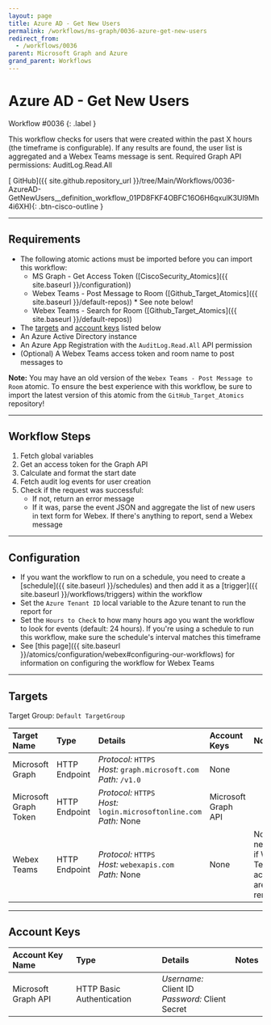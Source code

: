 ```yaml
---
layout: page
title: Azure AD - Get New Users
permalink: /workflows/ms-graph/0036-azure-get-new-users
redirect_from:
  - /workflows/0036
parent: Microsoft Graph and Azure
grand_parent: Workflows
---
```


# Azure AD - Get New Users
<div markdown="1">
Workflow #0036
{: .label }
</div>

This workflow checks for users that were created within the past X hours (the timeframe is configurable). If any results are found, the user list is aggregated and a Webex Teams message is sent. Required Graph API permissions: AuditLog.Read.All

[<i class="fab fa-github mr-1"></i> GitHub]({{ site.github.repository_url }}/tree/Main/Workflows/0036-AzureAD-GetNewUsers__definition_workflow_01PD8FKF4OBFC16O6H6qxulK3Ul9Mh4i6XH){: .btn-cisco-outline }

---

## Requirements
* The following atomic actions must be imported before you can import this workflow:
	* MS Graph - Get Access Token ([CiscoSecurity_Atomics]({{ site.baseurl }}/configuration))
	* Webex Teams - Post Message to Room ([Github_Target_Atomics]({{ site.baseurl }}/default-repos)) * See note below!
	* Webex Teams - Search for Room ([Github_Target_Atomics]({{ site.baseurl }}/default-repos))
* The [targets](#targets) and [account keys](#account-keys) listed below
* An Azure Active Directory instance
* An Azure App Registration with the `AuditLog.Read.All` API permission
* (Optional) A Webex Teams access token and room name to post messages to

**Note:** You may have an old version of the `Webex Teams - Post Message to Room` atomic. To ensure the best experience with this workflow, be sure to import the latest version of this atomic from the `GitHub_Target_Atomics` repository!

---

## Workflow Steps
1. Fetch global variables
1. Get an access token for the Graph API
1. Calculate and format the start date
1. Fetch audit log events for user creation
1. Check if the request was successful:
	* If not, return an error message
	* If it was, parse the event JSON and aggregate the list of new users in text form for Webex. If there's anything to report, send a Webex message

---

## Configuration
* If you want the workflow to run on a schedule, you need to create a [schedule]({{ site.baseurl }}/schedules) and then add it as a [trigger]({{ site.baseurl }}/workflows/triggers) within the workflow
* Set the `Azure Tenant ID` local variable to the Azure tenant to run the report for
* Set the `Hours to Check` to how many hours ago you want the workflow to look for events (default: 24 hours). If you're using a schedule to run this workflow, make sure the schedule's interval matches this timeframe
* See [this page]({{ site.baseurl }}/atomics/configuration/webex#configuring-our-workflows) for information on configuring the workflow for Webex Teams

---

## Targets
Target Group: `Default TargetGroup`

| Target Name | Type | Details | Account Keys | Notes |
|:------------|:-----|:--------|:-------------|:------|
| Microsoft Graph | HTTP Endpoint | _Protocol:_ `HTTPS`<br />_Host:_ `graph.microsoft.com`<br />_Path:_ `/v1.0` | None | |
| Microsoft Graph Token | HTTP Endpoint | _Protocol:_ `HTTPS`<br />_Host:_ `login.microsoftonline.com`<br />_Path:_ None | Microsoft Graph API | |
| Webex Teams | HTTP Endpoint | _Protocol:_ `HTTPS`<br />_Host:_ `webexapis.com`<br />_Path:_ None | None | Not necessary if Webex Teams activities are removed |

---

## Account Keys

| Account Key Name | Type | Details | Notes |
|:-----------------|:-----|:--------|:------|
| Microsoft Graph API | HTTP Basic Authentication | _Username:_ Client ID<br />_Password:_ Client Secret | |
